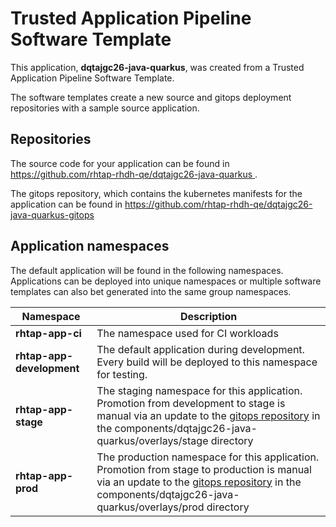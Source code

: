 # Trusted Application Pipeline Software Template

This application, **dqtajgc26-java-quarkus**, was created from a Trusted Application Pipeline Software Template.

The software templates create a new source and gitops deployment repositories with a sample source application. 

## Repositories

The source code for your application can be found in [https://github.com/rhtap-rhdh-qe/dqtajgc26-java-quarkus ](https://github.com/rhtap-rhdh-qe/dqtajgc26-java-quarkus ).
 
The gitops repository, which contains the kubernetes manifests for the application can be found in 
[https://github.com/rhtap-rhdh-qe/dqtajgc26-java-quarkus-gitops ](https://github.com/rhtap-rhdh-qe/dqtajgc26-java-quarkus-gitops ) 

## Application namespaces 

The default application will be found in the following namespaces. Applications can be deployed into unique namespaces or multiple software templates can also bet generated into the same group namespaces.  

|  Namespace   |  Description   |  
| -------- | -------- |
| **rhtap-app-ci** | The namespace used for CI workloads |
| **rhtap-app-development** | The default application during development. Every build will be deployed to this namespace for testing. |
| **rhtap-app-stage** | The staging namespace for this application. Promotion from development to stage is manual via an update to the [gitops repository](https://github.com/rhtap-rhdh-qe/dqtajgc26-java-quarkus-gitops ) in the components/dqtajgc26-java-quarkus/overlays/stage directory |
| **rhtap-app-prod** | The production namespace for this application. Promotion from stage to production is manual via an update to the [gitops repository](https://github.com/rhtap-rhdh-qe/dqtajgc26-java-quarkus-gitops ) in the components/dqtajgc26-java-quarkus/overlays/prod directory |